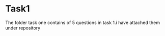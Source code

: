# Task1
The folder task one contains of 5 questions in task 1.i have attached them under repository
